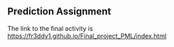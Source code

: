 ## Prediction Assignment

The link to the final activity is https://fr3ddy1.github.io/Final_project_PML/index.html
